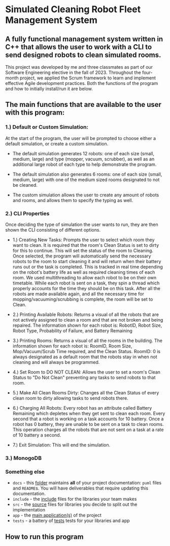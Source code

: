 # Simulated Cleaning Robot Fleet Management System

## A fully functional management system written in C++ that allows the user to work with a CLI to send designed robots to clean simulated rooms.

This project was developed by me and three classmates as part of our Software Engineering elective  in the fall of 2023. Throughout the four-month project, we applied the Scrum framework to learn and implement effective Agile development practices. Both the functions of the program and how to initially install/run it are below. 

## The main functions that are available to the user with this program:

### 1.) Default or Custom Simulation: 
At the start of the program, the user will be prompted to choose either a default simulation, or create a custom simulation.

* The default simulation generates 12 robots: one of each size (small, medium, large) and type (mopper, vacuum, scrubber), as well as an additional large robot of each type to help demonstrate the program.
  
* The default simulation also generates 6 rooms: one of each size (small, medium, large) with one of the medium sized rooms designated to not be cleaned.
  
* The custom simulation allows the user to create any amount of robots and rooms, and allows them to specify the typing as well.

### 2.) CLI Properties
Once deciding the type of simulation the user wants to run, they are then shown the CLI consisting of different options. 

* 1.) Creating New Tasks: Prompts the user to select which room they want to clean. It is required that the room's Clean Status is set to dirty for this to continue. This will set the status of the room to Cleaning. Once selected, the program will automatically send the necessary robots to the room to start cleaning it and will return when their battery runs out or the task is completed. This is tracked in real time depending on the robot's battery life as well as required cleaning times of each room. We used multithreading to allow each robot to be on their own timetable. While each robot is sent on a task, they spin a thread which properly accounts for the time they should be on this task. After all the robots are made available again, and all the necessary time for mopping/vacuuming/scrubbing is complete, the room will be set to Clean.
  
* 2.) Printing Available Robots: Returns a visual of all the robots that are not actively assigned to clean a room and that are not broken and being repaired. The information shown for each robot is: RobotID, Robot Size, Robot Type, Probability of Failure, and Battery Remaining
  
* 3.) Printing Rooms: Returns a visual of all the rooms in the building. The information shown for each robot is: RoomID, Room Size, Mop/Vacuum/Scrub Time required, and the Clean Status. RoomID: 0 is always designated as a default room that the robots stay in when not cleaning and will always be programmed.

* 4.) Set Room to DO NOT CLEAN: Allows the user to set a room's Clean Status to "Do Not Clean" preventing any tasks to send robots to that room.

* 5.) Make All Clean Rooms Dirty: Changes all the Clean Status of every clean room to dirty allowing tasks to send robots there.

* 6.) Charging All Robots: Every robot has an attribute called Battery Remaining which depletes when they get sent to clean each room. Every second that a robot is working on a task accounts for 10 battery. Once a robot has 0 battery, they are unable to be sent on a task to clean rooms. This operation charges all the robots that are not sent on a task at a rate of 10 battery a second.

* 7.) Exit Simulation: This will end the simulation.

### 3.) MonogoDB



### Something else
+ `docs` - this [folder](docs/README.md) maintains **all** of your project documentation: `puml` files and `README`s. You will have deliverables that require updating this documentation.
+ `include` - the [include](include/INCLUDE.md) files for the libraries your team makes
+ `src` - the [source](src/SRC.md) files for libraries you decide to split out the implementation
+ `app` - the [main application(s)](app/APP.md) of the project
+ `tests` - a battery of [tests](tests/TESTS.md) tests for your libraries and app

## How to run this program


